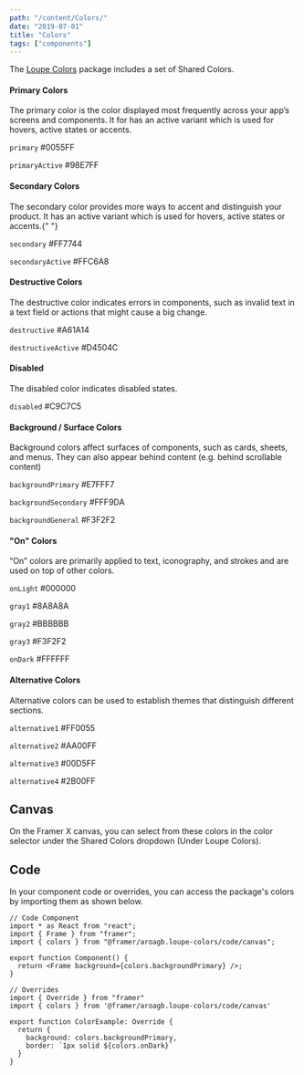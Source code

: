 ```yaml
---
path: "/content/Colors/"
date: "2019-07-01"
title: "Colors"
tags: ["components"]
---
```


The [Loupe Colors](https://store.framer.com/package/aroagb/loupe-colors) package includes a set of Shared Colors.

<h4>Primary Colors</h4>

<p>
The primary color is the color displayed most frequently across your
app’s screens and components. It for has an active variant which is used
for hovers, active states or accents.
</p>

<p>
<p
  style={{
    paddingLeft: 10,
    marginBottom: 0,
    color: "white",
    background: "#0055ff"
  }}
>
  <code>primary</code> #0055FF
</p>
</p>

<p>
<p
  style={{
    paddingLeft: 10,
    marginBottom: 0,
    color: "black",
    background: "#98E7FF"
  }}
>
  <code>primaryActive</code> #98E7FF
</p>
</p>

<h4>Secondary Colors</h4>

<p>
The secondary color provides more ways to accent and distinguish your
product. It has an active variant which is used for hovers, active
states or accents.{" "}
</p>

<p>
<p
  style={{
    paddingLeft: 10,
    marginBottom: 0,
    color: "black",
    background: "#FF7744"
  }}
>
  <code>secondary</code> #FF7744
</p>
</p>

<p>
<p
  style={{
    paddingLeft: 10,
    marginBottom: 0,
    color: "black",
    background: "#FFC6A8"
  }}
>
  <code>secondaryActive</code> #FFC6A8
</p>
</p>

<h4>Destructive Colors</h4>

<p>
The destructive color indicates errors in components, such as invalid
text in a text field or actions that might cause a big change.
</p>

<p>
<p
  style={{
    paddingLeft: 10,
    marginBottom: 0,
    color: "white",
    background: "#A61A14"
  }}
>
  <code>destructive</code> #A61A14
</p>
</p>
<p>
<p
  style={{
    paddingLeft: 10,
    marginBottom: 0,
    color: "black",
    background: "#D4504C"
  }}
>
  <code>destructiveActive</code> #D4504C
</p>
</p>

<h4 id="disabled">Disabled</h4>

<p>The disabled color indicates disabled states. </p>

<p>
<p
  style={{
    paddingLeft: 10,
    marginBottom: 0,
    color: "black",
    background: "#C9C7C5"
  }}
>
  <code>disabled</code> #C9C7C5
</p>
</p>

<h4>Background / Surface Colors</h4>

<p>
Background colors affect surfaces of components, such as cards, sheets,
and menus. They can also appear behind content (e.g. behind scrollable
content)
</p>

<p>
<p
  style={{
    paddingLeft: 10,
    marginBottom: 0,
    color: "black",
    background: "#E7FFF7"
  }}
>
  <code>backgroundPrimary</code> #E7FFF7
</p>
</p>
<p>
<p
  style={{
    paddingLeft: 10,
    marginBottom: 0,
    color: "black",
    background: "#FFF9DA"
  }}
>
  <code>backgroundSecondary</code> #FFF9DA
</p>
</p>
<p>
<p
  style={{
    paddingLeft: 10,
    marginBottom: 0,
    color: "black",
    background: "#F3F2F2"
  }}
>
  <code>backgroundGeneral</code> #F3F2F2
</p>
</p>

<h4>"On" Colors</h4>

<p>
“On” colors are primarily applied to text, iconography, and strokes and
are used on top of other colors.
</p>

<p>
<p
  style={{
    paddingLeft: 10,
    marginBottom: 0,
    color: "white",
    background: "#000000"
  }}
>
  <code>onLight</code> #000000
</p>
</p>
<p>
<p
  style={{
    paddingLeft: 10,
    marginBottom: 0,
    color: "black",
    background: "#8A8A8A"
  }}
>
  <code>gray1</code> #8A8A8A
</p>
</p>
<p>
<p
  style={{
    paddingLeft: 10,
    marginBottom: 0,
    color: "black",
    background: "#BBBBBB"
  }}
>
  <code>gray2</code> #BBBBBB
</p>
</p>
<p>
<p
  style={{
    paddingLeft: 10,
    marginBottom: 0,
    color: "black",
    background: "#F3F2F2"
  }}
>
  <code>gray3</code> #F3F2F2
</p>
</p>
<p>
<p
  style={{
    paddingLeft: 10,
    marginBottom: 0,
    color: "black",
    background: "#FFFFFF"
  }}
>
  <code>onDark</code> #FFFFFF
</p>
</p>

<h4>Alternative Colors</h4>

<p>
Alternative colors can be used to establish themes that distinguish
different sections.
</p>

<p>
<p
  style={{
    paddingLeft: 10,
    marginBottom: 0,
    color: "black",
    background: "#FF0055"
  }}
>
  <code>alternative1</code> #FF0055
</p>
</p>
<p>
<p
  style={{
    paddingLeft: 10,
    marginBottom: 0,
    color: "black",
    background: "#AA00FF"
  }}
>
  <code>alternative2</code> #AA00FF
</p>
</p>
<p>
<p
  style={{
    paddingLeft: 10,
    marginBottom: 0,
    color: "black",
    background: "#00D5FF"
  }}
>
  <code>alternative3</code> #00D5FF
</p>
</p>
<p>
<p
  style={{
    paddingLeft: 10,
    marginBottom: 0,
    color: "white",
    background: "#2B00FF"
  }}
>
  <code>alternative4</code> #2B00FF
</p>
</p>

## Canvas

On the Framer X canvas, you can select from these colors in the color selector
under the Shared Colors dropdown (Under Loupe Colors).

## Code

In your component code or overrides, you can access the package's colors by
importing them as shown below.

```tsx
// Code Component
import * as React from "react";
import { Frame } from "framer";
import { colors } from "@framer/aroagb.loupe-colors/code/canvas";

export function Component() {
  return <Frame background={colors.backgroundPrimary} />;
}
```

```tsx
// Overrides
import { Override } from "framer"
import { colors } from '@framer/aroagb.loupe-colors/code/canvas'

export function ColorExample: Override {
  return {
    background: colors.backgroundPrimary,
    border: `1px solid ${colors.onDark}`
  }
}
```
